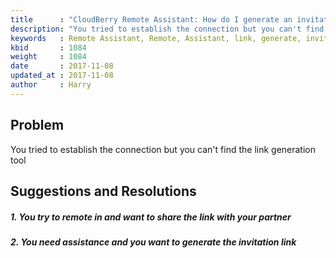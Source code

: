 ```yaml
---
title      : "CloudBerry Remote Assistant: How do I generate an invitation link?"
description: "You tried to establish the connection but you can't find the link generation tool"
keywords   : Remote Assistant, Remote, Assistant, link, generate, invitation
kbid       : 1084
weight     : 1084
date       : 2017-11-08
updated_at : 2017-11-08
author     : Harry
---
```


## Problem

You tried to establish the connection but you can't find the link generation tool

## Suggestions and Resolutions

##### 1. You try to remote in and want to share the link with your partner


##### 2. You need assistance and you want to generate the invitation link


